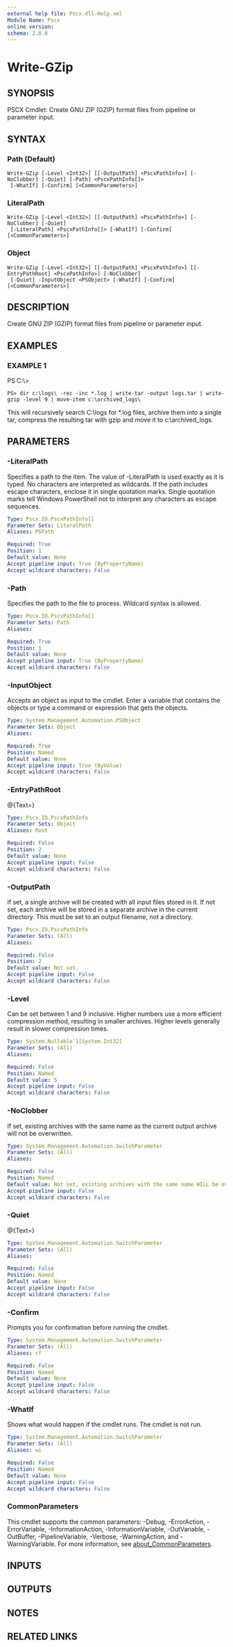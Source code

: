 ```yaml
---
external help file: Pscx.dll-Help.xml
Module Name: Pscx
online version:
schema: 2.0.0
---
```


# Write-GZip

## SYNOPSIS
PSCX Cmdlet: Create GNU ZIP (GZIP) format files from pipeline or parameter input.

## SYNTAX

### Path (Default)
```
Write-GZip [-Level <Int32>] [[-OutputPath] <PscxPathInfo>] [-NoClobber] [-Quiet] [-Path] <PscxPathInfo[]>
 [-WhatIf] [-Confirm] [<CommonParameters>]
```

### LiteralPath
```
Write-GZip [-Level <Int32>] [[-OutputPath] <PscxPathInfo>] [-NoClobber] [-Quiet]
 [-LiteralPath] <PscxPathInfo[]> [-WhatIf] [-Confirm] [<CommonParameters>]
```

### Object
```
Write-GZip [-Level <Int32>] [[-OutputPath] <PscxPathInfo>] [[-EntryPathRoot] <PscxPathInfo>] [-NoClobber]
 [-Quiet] -InputObject <PSObject> [-WhatIf] [-Confirm] [<CommonParameters>]
```

## DESCRIPTION
Create GNU ZIP (GZIP) format files from pipeline or parameter input.

## EXAMPLES

### EXAMPLE 1
PS C:\\\>

```
PS> dir c:\logs\ -rec -inc *.log | write-tar -output logs.tar | write-gzip -level 9 | move-item c:\archived_logs\
```

This will recursively search C:\logs for *.log files, archive them into a single tar, compress the resulting tar with gzip and move it to c:\archived_logs.

## PARAMETERS

### -LiteralPath
Specifies a path to the item.
The value of -LiteralPath is used exactly as it is typed.
No characters are interpreted as wildcards.
If the path includes escape characters, enclose it in single quotation marks.
Single quotation marks tell Windows PowerShell not to interpret any characters as escape sequences.

```yaml
Type: Pscx.IO.PscxPathInfo[]
Parameter Sets: LiteralPath
Aliases: PSPath

Required: True
Position: 1
Default value: None
Accept pipeline input: True (ByPropertyName)
Accept wildcard characters: False
```

### -Path
Specifies the path to the file to process.
Wildcard syntax is allowed.

```yaml
Type: Pscx.IO.PscxPathInfo[]
Parameter Sets: Path
Aliases:

Required: True
Position: 1
Default value: None
Accept pipeline input: True (ByPropertyName)
Accept wildcard characters: False
```

### -InputObject
Accepts an object as input to the cmdlet.
Enter a variable that contains the objects or type a command or expression that gets the objects.

```yaml
Type: System.Management.Automation.PSObject
Parameter Sets: Object
Aliases:

Required: True
Position: Named
Default value: None
Accept pipeline input: True (ByValue)
Accept wildcard characters: False
```

### -EntryPathRoot
@{Text=}

```yaml
Type: Pscx.IO.PscxPathInfo
Parameter Sets: Object
Aliases: Root

Required: False
Position: 2
Default value: None
Accept pipeline input: False
Accept wildcard characters: False
```

### -OutputPath
If set, a single archive will be created with all input files stored in it.
If not set, each archive will be stored in a separate archive in the current directory.
This must be set to an output filename, not a directory.

```yaml
Type: Pscx.IO.PscxPathInfo
Parameter Sets: (All)
Aliases:

Required: False
Position: 2
Default value: Not set.
Accept pipeline input: False
Accept wildcard characters: False
```

### -Level
Can be set between 1 and 9 inclusive.
Higher numbers use a more efficient compression method, resulting in smaller archives.
Higher levels generally result in slower compression times.

```yaml
Type: System.Nullable`1[System.Int32]
Parameter Sets: (All)
Aliases:

Required: False
Position: Named
Default value: 5
Accept pipeline input: False
Accept wildcard characters: False
```

### -NoClobber
If set, existing archives with the same name as the current output archive will not be overwritten.

```yaml
Type: System.Management.Automation.SwitchParameter
Parameter Sets: (All)
Aliases:

Required: False
Position: Named
Default value: Not set, existing archives with the same name WILL be overwritten.
Accept pipeline input: False
Accept wildcard characters: False
```

### -Quiet
@{Text=}

```yaml
Type: System.Management.Automation.SwitchParameter
Parameter Sets: (All)
Aliases:

Required: False
Position: Named
Default value: None
Accept pipeline input: False
Accept wildcard characters: False
```

### -Confirm
Prompts you for confirmation before running the cmdlet.

```yaml
Type: System.Management.Automation.SwitchParameter
Parameter Sets: (All)
Aliases: cf

Required: False
Position: Named
Default value: None
Accept pipeline input: False
Accept wildcard characters: False
```

### -WhatIf
Shows what would happen if the cmdlet runs.
The cmdlet is not run.

```yaml
Type: System.Management.Automation.SwitchParameter
Parameter Sets: (All)
Aliases: wi

Required: False
Position: Named
Default value: None
Accept pipeline input: False
Accept wildcard characters: False
```

### CommonParameters
This cmdlet supports the common parameters: -Debug, -ErrorAction, -ErrorVariable, -InformationAction, -InformationVariable, -OutVariable, -OutBuffer, -PipelineVariable, -Verbose, -WarningAction, and -WarningVariable. For more information, see [about_CommonParameters](http://go.microsoft.com/fwlink/?LinkID=113216).

## INPUTS

## OUTPUTS

## NOTES

## RELATED LINKS
